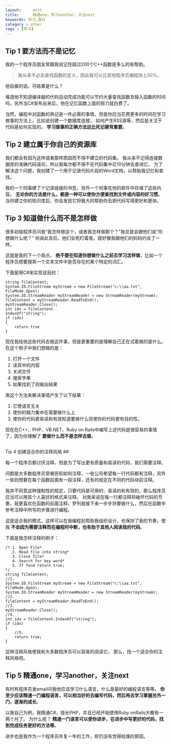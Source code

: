 ```yaml
---
layout:     post
title:      精通one，学习another，关注next
keywords: 学习,晋升
category : other
tags : [学习]
---
```


## Tip 1 要方法而不是记忆 ##

我的一个程序员朋友常跟我说记住超过200个C++函数是多么的有帮助。

> 我从来不必去查找函数的定义，因此我可以比其他程序员编程快上50%。

他自豪的说。可结果是什么？

难道他不知道编译器的代码自动完成功能可以节约大量查找函数及输入函数的时间吗，另外当C#发布出来后，他在记忆函数上面的努力就白费了。

当然，编程中对函数的熟记是一件必需的事情，但是你应当花费更多的时间在学习做事的方法上，比如说创建一个数据库连接，
如何产生RSS源等，然后是关注于代码是如何实现的。
**学习做事的正确方法远比死记硬背重要**。

## Tip 2 建立属于你自己的资源库 ##

我们都会有因为这样或者那样原因而不得不建立的代码集。
我从来不记得连接数据库的准确代码语句，所以我每次都不得不在代码集中花10分钟去查询它。
为了解决这个问题，我创建了一个用于记录代码片段的Word文档，以帮助我记忆和查找。

我的一个同事建了个记录链接的书签，另外一个同事在他的邮件中存储了这些内容。
**无论你的方法是什么，都是一种可以使你方便查找到文件或内容的好习惯**。
当你建立你的知识库后，你会发现它将极大的帮助你去把代码写得更好和更快。

## Tip 3 知道做什么而不是怎样做 ##

很多初级程序员问我“我怎样做这个，或者我怎样做那个？”我总是会跟他们说“你想做什么呢？”
听闻此言后，他们会死盯着我，就好像我跟他们的妈妈约会了一样。

这就是我的下一个观点， **绝不要在知道你想做什么之前去学习怎样做**，比如一个程序员想要搜索一个文本文件中是否存在的某个特定的词汇。

下面是用C#来实现该目的：

    string fileContent;  
    System.IO.FileStream myStream = new FileStream("c:\\aa.txt", FileMode.Open);  
    System.IO.StreamReader myStreamReader = new StreamReader(myStream);   
    fileContent = myStreamReader.ReadToEnd();  
    myStreamReader.Close();  
    int idx = fileContent.  
    IndexOf("string");   
    if (idx)  
    {  
        return true  
    }  

现在我给他这些代码去做这件事，但是更重要的是理解自己正在试着做的是什么。
在这个例子中我们想做的是：

1. 打开一个文件
2. 读其中的内容
3. 关闭文件
4. 搜索字串
5. 如果找到了则输出结果

用这个方法来解决事情产生了以下结果：

1. 它使语言无关
2. 使你的精力集中在需要做什么上
3. 使你的代码更易读和有效知道要做什么将使你的代码更有目的性。

现在在C++、PHP、VB.NET、Ruby on Rails中编写上述代码是很容易的事情了，因为你理解了 **要做什么而不是怎样去做**。

## 
Tip 4 创建适合你的注释风格 ##

每一个程序员都讨厌注释，但是为了写出更有质量和易读的代码，我们需要注释。

问题是大多数程序员常被告知如何注释，一些公司希望每一行代码都有注释，另外一些则想要在每个函数前面有一段注释，还有的规定在不同的代码块前注释。

我并不同意这种强制性的规定，只要代码是可用的、易读的和有效的，那么程序员应当可以用其个人喜好的格式来注释。
对我来说在每一行都注释将破坏代码的节奏，我更喜欢在函数的前面注释，罗列我接下来一步步将要做什么，然后在函数中参考注释中所写的步骤进行编程。

这是适合我的模式，这样可以在我编程前帮助我组织设计，也保持了我的节奏，使我 **不会因为需要注释而在编程时中断，也有助于其他人阅读我的代码**。

下面是我怎样注释的例子：

    /* 1. Open File*  
       2. Read file into string*  
       3. Close file*  
       4. Search for key word*  
       5. If fond return true; 
    */  
    string fileContent;  
    //1.  
    System.IO.FileStream myStream = new FileStream("c:\\aa.txt", FileMode.Open);  
    System.IO.StreamReader myStreamReader = new StreamReader(myStream);  
    //2.  
    fileContent = myStreamReader.ReadToEnd();  
    //3.  
    myStreamReader.Close();   
    //4.  
    int idx = fileContent.IndexOf("string");  
    if (idx)  
    {  
        //5.  
        return true;  
    }  

这种注释风格使我和大多数程序员可以容易的阅读它。
那么，找一个适合你的注释风格吧。

## Tip 5 精通one，学习another，关注next ##

有时有程序员发email问我他应该学习什么语言，什么是最好的编程语言等等。
**你至少应该精通一门编程语言，可以相当好的去编写代码，然后再去学习掌握另外一门，逐渐的成长**。

以我自己为例，我精通C#，擅长PHP，并且已经开始使用Ruby onRails大概有一两个月了。
为什么呢？ **精通一门语言可以使你进步，在进步中写更好的代码，找到完成任务更好的方法等**。

进步也是我作为一个程序员年复一年的工作，却仍没有觉得枯燥的原因。

